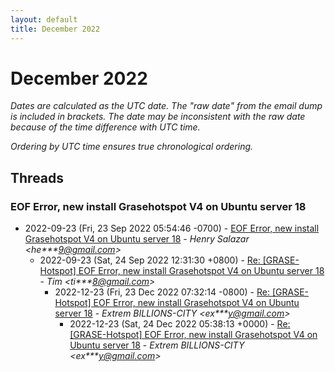 ```yaml
---
layout: default
title: December 2022
---
```


# December 2022

_Dates are calculated as the UTC date. The "raw date" from the email dump is included in brackets. The date may be inconsistent with the raw date because of the time difference with UTC time._

_Ordering by UTC time ensures true chronological ordering._

## Threads

### EOF Error, new install Grasehotspot V4 on Ubuntu server 18
+ 2022-09-23 (Fri, 23 Sep 2022 05:54:46 -0700) - [EOF Error, new install Grasehotspot V4 on Ubuntu server 18](/archive/2022/09/d761d8332c413d9f51df2d33577ac359b841adb661b205ceb866b555f94cbe4c) - _Henry Salazar \<he***9@gmail.com\>_
  + 2022-09-23 (Sat, 24 Sep 2022 12:31:30 +0800) - [Re: [GRASE-Hotspot] EOF Error, new install Grasehotspot V4 on Ubuntu server 18](/archive/2022/09/11c7c01f405b1ceeefed1d1f60a2f899914a19e256a0c3c849e912098045ad8a) - _Tim \<ti***8@gmail.com\>_
    + 2022-12-23 (Fri, 23 Dec 2022 07:32:14 -0800) - [Re: [GRASE-Hotspot] EOF Error, new install Grasehotspot V4 on Ubuntu server 18](/archive/2022/12/4a79623628ee91c019b0f9999e23ad8ae08be80e6e67f32e813639207e5cfb29) - _Extrem BILLIONS-CITY \<ex***y@gmail.com\>_
      + 2022-12-23 (Sat, 24 Dec 2022 05:38:13 +0000) - [Re: [GRASE-Hotspot] EOF Error, new install Grasehotspot V4 on Ubuntu server 18](/archive/2022/12/84eb624160a17dd818b9e9e90a7f2d3bf1255f79c444c2a6df1a295cffb04e57) - _Extrem BILLIONS-CITY \<ex***y@gmail.com\>_

